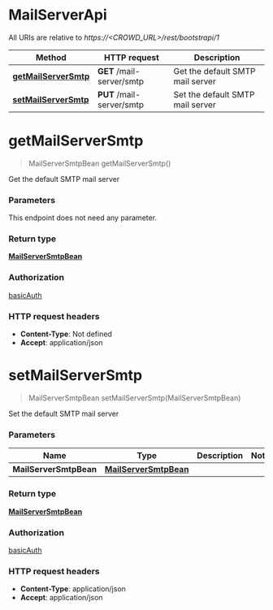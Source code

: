 # MailServerApi

All URIs are relative to *https://&lt;CROWD_URL&gt;/rest/bootstrapi/1*

| Method | HTTP request | Description |
|------------- | ------------- | -------------|
| [**getMailServerSmtp**](MailServerApi.md#getMailServerSmtp) | **GET** /mail-server/smtp | Get the default SMTP mail server |
| [**setMailServerSmtp**](MailServerApi.md#setMailServerSmtp) | **PUT** /mail-server/smtp | Set the default SMTP mail server |


<a name="getMailServerSmtp"></a>
# **getMailServerSmtp**
> MailServerSmtpBean getMailServerSmtp()

Get the default SMTP mail server

### Parameters
This endpoint does not need any parameter.

### Return type

[**MailServerSmtpBean**](../Models/MailServerSmtpBean.md)

### Authorization

[basicAuth](../README.md#basicAuth)

### HTTP request headers

- **Content-Type**: Not defined
- **Accept**: application/json

<a name="setMailServerSmtp"></a>
# **setMailServerSmtp**
> MailServerSmtpBean setMailServerSmtp(MailServerSmtpBean)

Set the default SMTP mail server

### Parameters

|Name | Type | Description  | Notes |
|------------- | ------------- | ------------- | -------------|
| **MailServerSmtpBean** | [**MailServerSmtpBean**](../Models/MailServerSmtpBean.md)|  | |

### Return type

[**MailServerSmtpBean**](../Models/MailServerSmtpBean.md)

### Authorization

[basicAuth](../README.md#basicAuth)

### HTTP request headers

- **Content-Type**: application/json
- **Accept**: application/json

